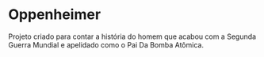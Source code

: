 # Oppenheimer
Projeto criado para contar a história do homem que acabou com a Segunda Guerra Mundial e apelidado como o Pai Da Bomba Atômica.

